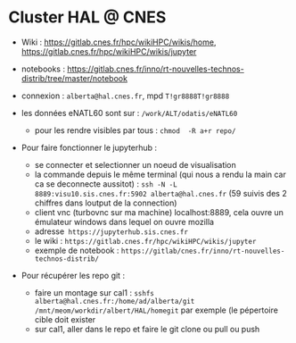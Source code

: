# Cluster HAL @ CNES


 - Wiki : https://gitlab.cnes.fr/hpc/wikiHPC/wikis/home, https://gitlab.cnes.fr/hpc/wikiHPC/wikis/jupyter
 - notebooks : https://gitlab.cnes.fr/inno/rt-nouvelles-technos-distrib/tree/master/notebook

 - connexion : `alberta@hal.cnes.fr`, mpd `T!gr8888T!gr8888`

 - les données eNATL60 sont sur : `/work/ALT/odatis/eNATL60`

   - pour les rendre visibles par tous : `chmod  -R a+r repo/`

- Pour faire fonctionner le jupyterhub :
	-  se connecter et selectionner un noeud de visualisation
	-  la commande depuis le même terminal (qui nous a rendu la main car ca se deconnecte aussitot) : `ssh -N -L 8889:visu10.sis.cnes.fr:5902 alberta@hal.cnes.fr` (59 suivis des 2 chiffres dans loutput de la connection)
	-  client vnc (turbovnc sur ma machine) localhost:8889, cela ouvre un émulateur windows dans lequel on ouvre mozilla
	-  adresse` https://jupyterhub.sis.cnes.fr`
	-  le wiki : `https://gitlab.cnes.fr/hpc/wikiHPC/wikis/jupyter`
	-  exemple de notebook : `https://gitlab/cnes.fr/inno/rt-nouvelles-technos-distrib/`

-  Pour récupérer les repo git :
	-  faire un montage sur cal1 : `sshfs alberta@hal.cnes.fr:/home/ad/alberta/git /mnt/meom/workdir/albert/HAL/homegit` par exemple (le pépertoire cible doit exister
	-  sur cal1, aller dans le repo et faire le git clone ou pull ou push
